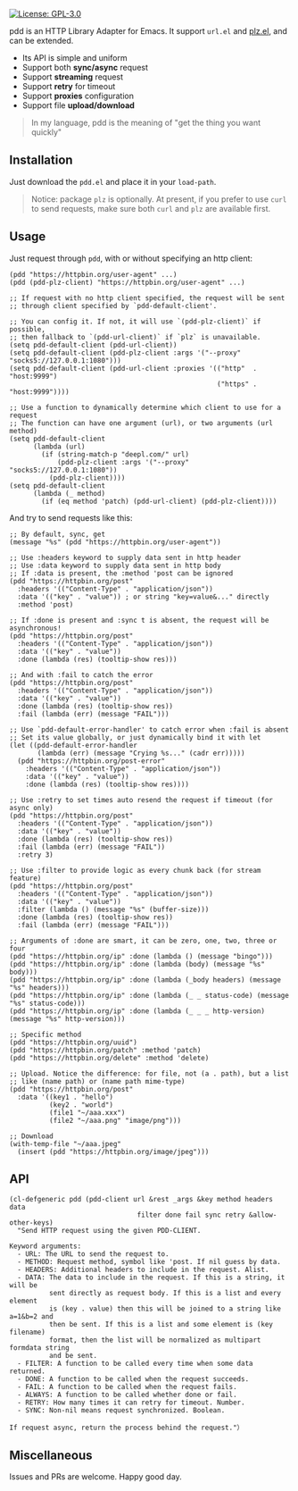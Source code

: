 [![License: GPL-3.0](http://img.shields.io/:license-gpl3-blue.svg)](https://opensource.org/licenses/GPL-3.0)

pdd is an HTTP Library Adapter for Emacs. It support `url.el` and [plz.el](https://github.com/alphapapa/plz.el), and can be extended.

- Its API is simple and uniform
- Support both **sync/async** request
- Support **streaming** request
- Support **retry** for timeout
- Support **proxies** configuration
- Support file **upload/download**

> In my language, pdd is the meaning of "get the thing you want quickly"

## Installation

Just download the `pdd.el` and place it in your `load-path`.

> Notice: package `plz` is optionally. At present, if you prefer to use `curl` to send requests, make sure both `curl` and `plz` are available first.

## Usage

Just request through `pdd`, with or without specifying an http client:
``` emacs-lisp
(pdd "https://httpbin.org/user-agent" ...)
(pdd (pdd-plz-client) "https://httpbin.org/user-agent" ...)

;; If request with no http client specified, the request will be sent
;; through client specified by `pdd-default-client'.

;; You can config it. If not, it will use `(pdd-plz-client)` if possible,
;; then fallback to `(pdd-url-client)` if `plz` is unavailable.
(setq pdd-default-client (pdd-url-client))
(setq pdd-default-client (pdd-plz-client :args '("--proxy" "socks5://127.0.0.1:1080")))
(setq pdd-default-client (pdd-url-client :proxies '(("http"  . "host:9999")
                                                    ("https" . "host:9999"))))

;; Use a function to dynamically determine which client to use for a request
;; The function can have one argument (url), or two arguments (url method)
(setq pdd-default-client
      (lambda (url)
        (if (string-match-p "deepl.com/" url)
            (pdd-plz-client :args '("--proxy" "socks5://127.0.0.1:1080"))
          (pdd-plz-client))))
(setq pdd-default-client
      (lambda (_ method)
        (if (eq method 'patch) (pdd-url-client) (pdd-plz-client))))
```

And try to send requests like this:
``` emacs-lisp
;; By default, sync, get
(message "%s" (pdd "https://httpbin.org/user-agent"))

;; Use :headers keyword to supply data sent in http header
;; Use :data keyword to supply data sent in http body
;; If :data is present, the :method 'post can be ignored
(pdd "https://httpbin.org/post"
  :headers '(("Content-Type" . "application/json"))
  :data '(("key" . "value")) ; or string "key=value&..." directly
  :method 'post)

;; If :done is present and :sync t is absent, the request will be asynchronous!
(pdd "https://httpbin.org/post"
  :headers '(("Content-Type" . "application/json"))
  :data '(("key" . "value"))
  :done (lambda (res) (tooltip-show res)))

;; And with :fail to catch the error
(pdd "https://httpbin.org/post"
  :headers '(("Content-Type" . "application/json"))
  :data '(("key" . "value"))
  :done (lambda (res) (tooltip-show res))
  :fail (lambda (err) (message "FAIL")))

;; Use `pdd-default-error-handler' to catch error when :fail is absent
;; Set its value globally, or just dynamically bind it with let
(let ((pdd-default-error-handler
       (lambda (err) (message "Crying %s..." (cadr err)))))
  (pdd "https://httpbin.org/post-error"
    :headers '(("Content-Type" . "application/json"))
    :data '(("key" . "value"))
    :done (lambda (res) (tooltip-show res))))

;; Use :retry to set times auto resend the request if timeout (for async only)
(pdd "https://httpbin.org/post"
  :headers '(("Content-Type" . "application/json"))
  :data '(("key" . "value"))
  :done (lambda (res) (tooltip-show res))
  :fail (lambda (err) (message "FAIL"))
  :retry 3)

;; Use :filter to provide logic as every chunk back (for stream feature)
(pdd "https://httpbin.org/post"
  :headers '(("Content-Type" . "application/json"))
  :data '(("key" . "value"))
  :filter (lambda () (message "%s" (buffer-size)))
  :done (lambda (res) (tooltip-show res))
  :fail (lambda (err) (message "FAIL")))

;; Arguments of :done are smart, it can be zero, one, two, three or four
(pdd "https://httpbin.org/ip" :done (lambda () (message "bingo")))
(pdd "https://httpbin.org/ip" :done (lambda (body) (message "%s" body)))
(pdd "https://httpbin.org/ip" :done (lambda (_body headers) (message "%s" headers)))
(pdd "https://httpbin.org/ip" :done (lambda (_ _ status-code) (message "%s" status-code)))
(pdd "https://httpbin.org/ip" :done (lambda (_ _ _ http-version) (message "%s" http-version)))

;; Specific method
(pdd "https://httpbin.org/uuid")
(pdd "https://httpbin.org/patch" :method 'patch)
(pdd "https://httpbin.org/delete" :method 'delete)

;; Upload. Notice the difference: for file, not (a . path), but a list
;; like (name path) or (name path mime-type)
(pdd "https://httpbin.org/post"
  :data '((key1 . "hello")
          (key2 . "world")
          (file1 "~/aaa.xxx")
          (file2 "~/aaa.png" "image/png")))

;; Download
(with-temp-file "~/aaa.jpeg"
  (insert (pdd "https://httpbin.org/image/jpeg")))
```

## API

``` emacs-lisp
(cl-defgeneric pdd (pdd-client url &rest _args &key method headers data
                                filter done fail sync retry &allow-other-keys)
  "Send HTTP request using the given PDD-CLIENT.

Keyword arguments:
  - URL: The URL to send the request to.
  - METHOD: Request method, symbol like 'post. If nil guess by data.
  - HEADERS: Additional headers to include in the request. Alist.
  - DATA: The data to include in the request. If this is a string, it will be
          sent directly as request body. If this is a list and every element
          is (key . value) then this will be joined to a string like a=1&b=2 and
          then be sent. If this is a list and some element is (key filename)
          format, then the list will be normalized as multipart formdata string
          and be sent.
  - FILTER: A function to be called every time when some data returned.
  - DONE: A function to be called when the request succeeds.
  - FAIL: A function to be called when the request fails.
  - ALWAYS: A function to be called whether done or fail.
  - RETRY: How many times it can retry for timeout. Number.
  - SYNC: Non-nil means request synchronized. Boolean.

If request async, return the process behind the request."）
```

## Miscellaneous

Issues and PRs are welcome. Happy good day.
